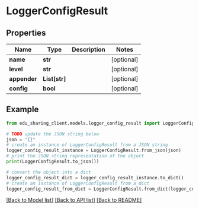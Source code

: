 # LoggerConfigResult


## Properties

Name | Type | Description | Notes
------------ | ------------- | ------------- | -------------
**name** | **str** |  | [optional] 
**level** | **str** |  | [optional] 
**appender** | **List[str]** |  | [optional] 
**config** | **bool** |  | [optional] 

## Example

```python
from edu_sharing_client.models.logger_config_result import LoggerConfigResult

# TODO update the JSON string below
json = "{}"
# create an instance of LoggerConfigResult from a JSON string
logger_config_result_instance = LoggerConfigResult.from_json(json)
# print the JSON string representation of the object
print(LoggerConfigResult.to_json())

# convert the object into a dict
logger_config_result_dict = logger_config_result_instance.to_dict()
# create an instance of LoggerConfigResult from a dict
logger_config_result_from_dict = LoggerConfigResult.from_dict(logger_config_result_dict)
```
[[Back to Model list]](../README.md#documentation-for-models) [[Back to API list]](../README.md#documentation-for-api-endpoints) [[Back to README]](../README.md)


